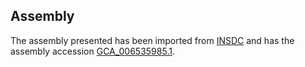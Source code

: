 
Assembly
--------

The assembly presented has been imported from 
[INSDC](http://www.insdc.org) and has the assembly accession
[GCA\_006535985.1](http://www.ebi.ac.uk/ena/data/view/GCA_006535985.1).


